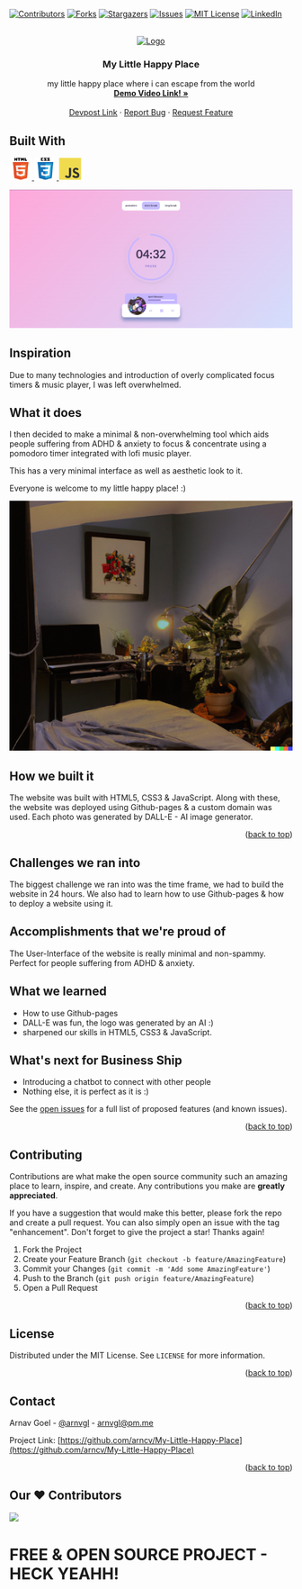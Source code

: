
<!-- PROJECT SHIELDS -->
<!--
*** I'm using markdown "reference style" links for readability.
*** Reference links are enclosed in brackets [ ] instead of parentheses ( ).
*** See the bottom of this document for the declaration of the reference variables
*** for contributors-url, forks-url, etc. This is an optional, concise syntax you may use.
*** https://www.markdownguide.org/basic-syntax/#reference-style-links
-->
[![Contributors][contributors-shield]][contributors-url]
[![Forks][forks-shield]][forks-url]
[![Stargazers][stars-shield]][stars-url]
[![Issues][issues-shield]][issues-url]
[![MIT License][license-shield]][license-url]
[![LinkedIn][linkedin-shield]][linkedin-url]



<!-- PROJECT LOGO -->
<br />
<div align="center">
  <a href="https://github.com/arncv/My-Little-Happy-Place">
    <img src="assets/img/brand/BusinessShip.png" alt="Logo" width="300" height="240">
  </a>

<h3 align="center">My Little Happy Place</h3>

  <p align="center">
    my little happy place where i can escape from the world
    <br />
    <a href=""><strong>Demo Video Link! »</strong></a>
    <br />
    <br />
    <a href="">Devpost Link</a>
    ·
    <a href="https://github.com/arncv/My-Little-Happy-Place/issues">Report Bug</a>
    ·
    <a href="https://github.com/arncv/My-Little-Happy-Place/issues">Request Feature</a>
  </p>
</div>





## Built With

<a href="https://www.w3.org/html/" target="_blank" rel="noreferrer"> <img src="https://raw.githubusercontent.com/devicons/devicon/master/icons/html5/html5-original-wordmark.svg" alt="html5" width="40" height="40"/>  </a> 
<a href="https://www.w3schools.com/css/" target="_blank" rel="noreferrer"> <img src="https://raw.githubusercontent.com/devicons/devicon/master/icons/css3/css3-original-wordmark.svg" alt="css3" width="40" height="40"/> </a> 
<a href="https://developer.mozilla.org/en-US/docs/Web/JavaScript" target="_blank" rel="noreferrer"> <img src="https://raw.githubusercontent.com/devicons/devicon/master/icons/javascript/javascript-original.svg" alt="javascript" width="40" height="40"/> </a>



[![Product Name Screen Shot][product-screenshot]](https://example.com)



## Inspiration
 Due to many technologies and introduction of overly complicated focus timers & music player, I was left overwhelmed.
 
 

## What it does
I then decided to make a minimal & non-overwhelming tool which aids people suffering from ADHD & anxiety to focus & concentrate using a pomodoro timer integrated with lofi music player.

This has a very minimal interface as well as aesthetic look to it.

Everyone is welcome to my little happy place! :) 

<img src="logo.png" alt="Logo" width="941" height="444.1">


## How we built it
 The website was built with HTML5, CSS3 & JavaScript. Along with these, the website was deployed using Github-pages & a custom domain was used.
 Each photo was generated by DALL-E - AI image generator.

<p align="right">(<a href="#readme-top">back to top</a>)</p>

## Challenges we ran into
 The biggest challenge we ran into was the time frame, we had to build the website in 24 hours. We also had to learn how to use Github-pages & how to deploy a website using it.
 
 

## Accomplishments that we're proud of
 The User-Interface of the website is really minimal and non-spammy.
 Perfect for people suffering from ADHD & anxiety. 
 
 

## What we learned
 * How to use Github-pages
 * DALL-E was fun, the logo was generated by an AI :) 
 * sharpened our skills in HTML5, CSS3 & JavaScript.


## What's next for Business Ship
 * Introducing a chatbot to connect with other people
 * Nothing else, it is perfect as it is :)



See the [open issues](https://github.com/arncv/My-Little-Happy-Place/issues) for a full list of proposed features (and known issues).

<p align="right">(<a href="#readme-top">back to top</a>)</p>



<!-- CONTRIBUTING -->
## Contributing

Contributions are what make the open source community such an amazing place to learn, inspire, and create. Any contributions you make are **greatly appreciated**.

If you have a suggestion that would make this better, please fork the repo and create a pull request. You can also simply open an issue with the tag "enhancement".
Don't forget to give the project a star! Thanks again!

1. Fork the Project
2. Create your Feature Branch (`git checkout -b feature/AmazingFeature`)
3. Commit your Changes (`git commit -m 'Add some AmazingFeature'`)
4. Push to the Branch (`git push origin feature/AmazingFeature`)
5. Open a Pull Request

<p align="right">(<a href="#readme-top">back to top</a>)</p>



<!-- LICENSE -->
## License

Distributed under the MIT License. See `LICENSE` for more information.

<p align="right">(<a href="#readme-top">back to top</a>)</p>



<!-- CONTACT -->
## Contact

Arnav Goel  - [@arnvgl](https://twitter.com/arnvgl) - arnvgl@pm.me

Project Link: [https://github.com/arncv/My-Little-Happy-Place](https://github.com/arncv/My-Little-Happy-Place)

<p align="right">(<a href="#readme-top">back to top</a>)</p>



## Our ♥️ Contributors

<a href="https://github.com/refinedev/refine/graphs/contributors">
  <img src="https://contrib.rocks/image?repo=arncv/My-Little-Happy-Place" />
</a>








# FREE & OPEN SOURCE PROJECT - HECK YEAHH!


<!-- MARKDOWN LINKS & IMAGES -->
<!-- https://www.markdownguide.org/basic-syntax/#reference-style-links -->
[contributors-shield]: https://img.shields.io/github/contributors/arncv/My-Little-Happy-Place.svg?style=for-the-badge
[contributors-url]: https://github.com/arncv/My-Little-Happy-Place/graphs/contributors
[forks-shield]: https://img.shields.io/github/forks/arncv/My-Little-Happy-Place.svg?style=for-the-badge
[forks-url]: https://github.com/arncv/My-Little-Happy-Place/network/members
[stars-shield]: https://img.shields.io/github/stars/arncv/My-Little-Happy-Place.svg?style=for-the-badge
[stars-url]:https://github.com/arncv/My-Little-Happy-Place/stargazers
[issues-shield]: https://img.shields.io/github/issues/arncv/My-Little-Happy-Place.svg?style=for-the-badge
[issues-url]: https://github.com/arncv/My-Little-Happy-Place/issues
[license-shield]: https://img.shields.io/github/license/arncv/My-Little-Happy-Place.svg?style=for-the-badge
[license-url]: https://github.com/arncv/My-Little-Happy-Place/blob/master/LICENSE
[linkedin-shield]: https://img.shields.io/badge/-LinkedIn-black.svg?style=for-the-badge&logo=linkedin&colorB=555
[linkedin-url]: https://linkedin.com/in/arnvgl
[product-screenshot]: screenshot.png
